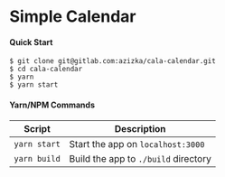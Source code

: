 # Simple Calendar


#### Quick Start

```shell
$ git clone git@gitlab.com:azizka/cala-calendar.git
$ cd cala-calendar
$ yarn
$ yarn start
```


#### Yarn/NPM Commands

|Script|Description|
|---|---|
|`yarn start`|Start the app on `localhost:3000`|
|`yarn build`|Build the app to `./build` directory|
